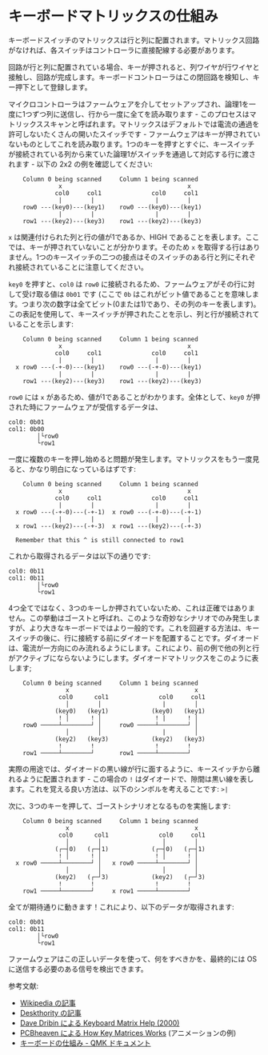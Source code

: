 # キーボードマトリックスの仕組み

<!---
  original document: 0.9.32:docs/how_a_matrix_works.md
  git diff 0.9.32 HEAD -- docs/how_a_matrix_works.md | cat
-->

キーボードスイッチのマトリックスは行と列に配置されます。マトリックス回路がなければ、各スイッチはコントローラに直接配線する必要があります。

回路が行と列に配置されている場合、キーが押されると、列ワイヤが行ワイヤと接触し、回路が完成します。キーボードコントローラはこの閉回路を検知し、キー押下として登録します。

マイクロコントローラはファームウェアを介してセットアップされ、論理1を一度に1つずつ列に送信し、行から一度に全てを読み取ります - このプロセスはマトリックススキャンと呼ばれます。マトリックスはデフォルトでは電流の通過を許可しないたくさんの開いたスイッチです - ファームウェアはキーが押されていないものとしてこれを読み取ります。1つのキーを押すとすぐに、キースイッチが接続されている列から来ていた論理1がスイッチを通過して対応する行に渡されます - 以下の 2x2 の例を確認してください:

        Column 0 being scanned     Column 1 being scanned
                  x                                   x
                 col0     col1              col0     col1
                  |        |                 |        |
        row0 ---(key0)---(key1)    row0 ---(key0)---(key1)
                  |        |                 |        |
        row1 ---(key2)---(key3)    row1 ---(key2)---(key3)

`x` は関連付けられた列と行の値が1であるか、HIGH であることを表します。ここでは、キーが押されていないことが分かります。そのため `x` を取得する行はありません。1つのキースイッチの二つの接点はそのスイッチのある行と列にそれぞれ接続されていることに注意してください。

`key0` を押すと、`col0` は `row0` に接続されるため、ファームウェアがその行に対して受け取る値は `0b01` です (ここで `0b` はこれがビット値であることを意味します。つまり次の数字は全てビット(0または1)であり、その列のキーを表します)。この表記を使用して、キースイッチが押されたことを示し、列と行が接続されていることを示します:

        Column 0 being scanned     Column 1 being scanned
                  x                                   x
                 col0     col1              col0     col1
                  |        |                 |        |
      x row0 ---(-+-0)---(key1)    row0 ---(-+-0)---(key1)
                  |        |                 |        |
        row1 ---(key2)---(key3)    row1 ---(key2)---(key3)

`row0` には `x` があるため、値が1であることがわかります。全体として、`key0` が押された時にファームウェアが受信するデータは、

    col0: 0b01
    col1: 0b00
            │└row0
            └row1

一度に複数のキーを押し始めると問題が発生します。マトリックスをもう一度見ると、かなり明白になっているはずです:

        Column 0 being scanned     Column 1 being scanned
                  x                                   x
                 col0     col1              col0     col1
                  |        |                 |        |
      x row0 ---(-+-0)---(-+-1)  x row0 ---(-+-0)---(-+-1)
                  |        |                 |        |
      x row1 ---(key2)---(-+-3)  x row1 ---(key2)---(-+-3)

      Remember that this ^ is still connected to row1

これから取得されるデータは以下の通りです:

    col0: 0b11
    col1: 0b11
            │└row0
            └row1

4つ全てではなく、3つのキーしか押されていないため、これは正確ではありません。この挙動はゴーストと呼ばれ、このような奇妙なシナリオでのみ発生しますが、より大きなキーボードではより一般的です。これを回避する方法は、キースイッチの後に、行に接続する前にダイオードを配置することです。ダイオードは、電流が一方向にのみ流れるようにします。これにより、前の例で他の列と行がアクティブにならないようにします。ダイオードマトリックスをこのように表します;

        Column 0 being scanned     Column 1 being scanned
                    x                                   x
                  col0      col1              col0     col1
                    │        │                 |        │
                 (key0)   (key1)            (key0)   (key1)
                  ! │      ! │               ! |      ! │
        row0 ─────┴────────┘ │     row0 ─────┴────────┘ │
                    │        │                 |        │
                 (key2)   (key3)            (key2)   (key3)
                  !        !                 !        !
        row1 ─────┴────────┘       row1 ─────┴────────┘

実際の用途では、ダイオードの黒い線が行に面するように、キースイッチから離れるように配置されます - この場合の `!` はダイオードで、隙間は黒い線を表します。これを覚える良い方法は、以下のシンボルを考えることです: `>|`

次に、3つのキーを押して、ゴーストシナリオとなるものを実施します:

        Column 0 being scanned     Column 1 being scanned
                    x                                   x
                  col0      col1              col0     col1
                    │        │                 │        │
                 (┌─┤0)   (┌─┤1)            (┌─┤0)   (┌─┤1)
                  ! │      ! │               ! │      ! │
      x row0 ─────┴────────┘ │   x row0 ─────┴────────┘ │
                    │        │                 │        │
                 (key2)   (┌─┘3)            (key2)   (┌─┘3)
                  !        !                 !        !
        row1 ─────┴────────┘     x row1 ─────┴────────┘

全てが期待通りに動きます！これにより、以下のデータが取得されます:

    col0: 0b01
    col1: 0b11
            │└row0
            └row1

ファームウェアはこの正しいデータを使って、何をすべきかを、最終的には OS に送信する必要のある信号を検出できます。

参考文献:
- [Wikipedia の記事](https://en.wikipedia.org/wiki/Keyboard_matrix_circuit)
- [Deskthority の記事](https://deskthority.net/wiki/Keyboard_matrix)
- [Dave Dribin による Keyboard Matrix Help (2000)](https://www.dribin.org/dave/keyboard/one_html/)
- [PCBheaven による How Key Matrices Works](https://pcbheaven.com/wikipages/How_Key_Matrices_Works/) (アニメーションの例)
- [キーボードの仕組み - QMK ドキュメント](ja/how_keyboards_work.md)

